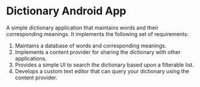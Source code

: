 # Dictionary Android App

A simple dictionary application that maintains words and their corresponding meanings. It implements the following set of requirements:

1. Maintains a database of words and corresponding meanings.
2. Implements a content provider for sharing the dictionary with other applications.
3. Provides a simple UI to search the dictionary based upon a filterable list.
4. Develops a custom text editor that can query your dictionary using the content provider.
